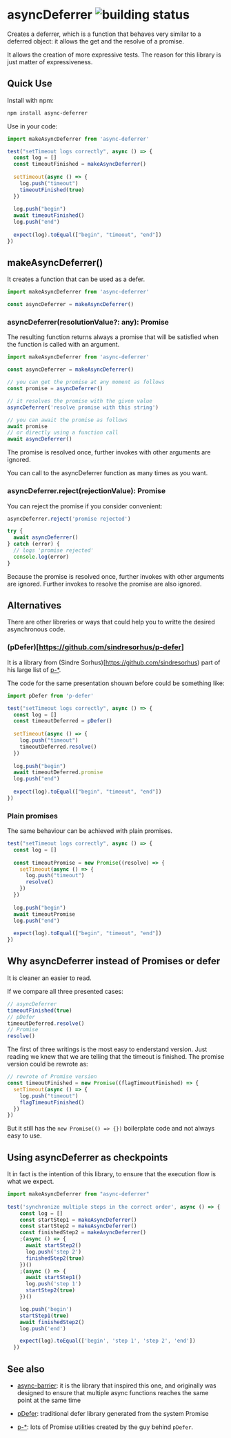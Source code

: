 asyncDeferrer ![building status](https://api.travis-ci.org/drpicox/async-deferrer.svg?branch=master)
=============

Creates a deferrer, which is 
a function that behaves very similar to a deferred object:
it allows the get and the resolve of a promise.

It allows the creation of more expressive tests.
The reason for this library is just matter of expressiveness.


Quick Use
---------

Install with npm:

```bash
npm install async-deferrer
```

Use in your code:

```javascript
import makeAsyncDeferrer from 'async-deferrer'

test("setTimeout logs correctly", async () => {
  const log = []
  const timeoutFinished = makeAsyncDeferrer()
 
  setTimeout(async () => {
    log.push("timeout")
    timeoutFinished(true)
  })
 
  log.push("begin")
  await timeoutFinished()
  log.push("end")
 
  expect(log).toEqual(["begin", "timeout", "end"])
})
```


makeAsyncDeferrer()
-------------------

It creates a function that can be used as a defer.

```javascript
import makeAsyncDeferrer from 'async-deferrer'

const asyncDeferrer = makeAsyncDeferrer()
```

### asyncDeferrer(resolutionValue?: any): Promise

The resulting function returns always a promise that
will be satisfied when the function is called with an argument.

```javascript
import makeAsyncDeferrer from 'async-deferrer'

const asyncDeferrer = makeAsyncDeferrer()

// you can get the promise at any moment as follows
const promise = asyncDeferrer()

// it resolves the promise with the given value
asyncDeferrer('resolve promise with this string')

// you can await the promise as follows
await promise
// or directly using a function call
await asyncDeferrer()
```

The promise is resolved once, 
further invokes with other arguments 
are ignored.

You can call to the asyncDeferrer function as many times as you want.


### asyncDeferrer.reject(rejectionValue): Promise

You can reject the promise if you consider convenient:

```javascript
asyncDeferrer.reject('promise rejected')

try {
  await asyncDeferrer()
} catch (error) {
  // logs 'promise rejected'
  console.log(error)
}
```

Because the promise is resolved once, 
further invokes with other arguments 
are ignored. 
Further invokes to resolve the promise 
are also ignored.


Alternatives
------------

There are other libreries or ways
that could help you to writte the desired
asynchronous code.

### (pDefer)[https://github.com/sindresorhus/p-defer]

It is a library from (Sindre Sorhus)[https://github.com/sindresorhus)
part of his large list of [p-*](https://github.com/sindresorhus/promise-fun).

The code for the same presentation shouwn before could be something like:

```javascript
import pDefer from 'p-defer'

test("setTimeout logs correctly", async () => {
  const log = []
  const timeoutDeferred = pDefer()
 
  setTimeout(async () => {
    log.push("timeout")
    timeoutDeferred.resolve()
  })
 
  log.push("begin")
  await timeoutDeferred.promise
  log.push("end")
 
  expect(log).toEqual(["begin", "timeout", "end"])
})
```

### Plain promises

The same behaviour can be achieved with plain promises. 

```javascript
test("setTimeout logs correctly", async () => {
  const log = []
 
  const timeoutPromise = new Promise((resolve) => {
    setTimeout(async () => {
      log.push("timeout")
      resolve()
    })
  })
 
  log.push("begin")
  await timeoutPromise
  log.push("end")
 
  expect(log).toEqual(["begin", "timeout", "end"])
})
```


Why asyncDeferrer instead of Promises or defer
-------------------------------------------------

It is cleaner an easier to read.

If we compare all three presented cases:

```javascript
// asyncDeferrer
timeoutFinished(true)
// pDefer
timeoutDeferred.resolve()
// Promise
resolve()
```

The first of three writings is the most easy to enderstand version.
Just reading we knew that we are telling that the timeout is finished.
The promise version could be rewrote as:

```javascript
// rewrote of Promise version
const timeoutFinished = new Promise((flagTimeoutFinished) => {
  setTimeout(async () => {
    log.push("timeout")
    flagTimeoutFinished()
  })
})
```

But it still has the `new Promise(() => {})` boilerplate code
and not always easy to use.


Using asyncDeferrer as checkpoints
----------------------------------

It in fact is the intention of this library, 
to ensure that the execution flow is what we expect.

```javascript
import makeAsyncDeferrer from "async-deferrer"
 
test('synchronize multiple steps in the correct order', async () => {
    const log = []
    const startStep1 = makeAsyncDeferrer()
    const startStep2 = makeAsyncDeferrer()
    const finishedStep2 = makeAsyncDeferrer()
    ;(async () => {
      await startStep2()
      log.push('step 2')
      finishedStep2(true)
    })()
    ;(async () => {
      await startStep1()
      log.push('step 1')
      startStep2(true)
    })()

    log.push('begin')
    startStep1(true)
    await finishedStep2()
    log.push('end')

    expect(log).toEqual(['begin', 'step 1', 'step 2', 'end'])
  })
```


See also
--------

- [async-barrier](https://github.com/drpicox/async-barrier): 
  it is the library that inspired this one, 
  and originally was designed to 
  ensure that multiple async functions
  reaches the same point at the same time

- [pDefer](https://github.com/sindresorhus/p-defer): 
  traditional defer library generated from the system Promise

- [p-*](https://github.com/sindresorhus/promise-fun):
  lots of Promise utilities created by the guy behind `pDefer`.

